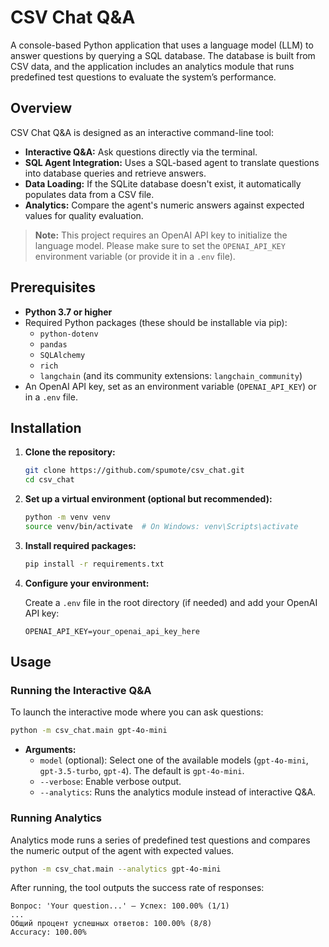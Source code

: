 # CSV Chat Q&A

A console-based Python application that uses a language model (LLM) to answer questions by querying a SQL database. The database is built from CSV data, and the application includes an analytics module that runs predefined test questions to evaluate the system’s performance.

## Overview

CSV Chat Q&A is designed as an interactive command-line tool:
- **Interactive Q&A:** Ask questions directly via the terminal.
- **SQL Agent Integration:** Uses a SQL-based agent to translate questions into database queries and retrieve answers.
- **Data Loading:** If the SQLite database doesn't exist, it automatically populates data from a CSV file.
- **Analytics:** Compare the agent's numeric answers against expected values for quality evaluation.

> **Note:** This project requires an OpenAI API key to initialize the language model. Please make sure to set the `OPENAI_API_KEY` environment variable (or provide it in a `.env` file).

## Prerequisites

- **Python 3.7 or higher**
- Required Python packages (these should be installable via pip):
  - `python-dotenv`
  - `pandas`
  - `SQLAlchemy`
  - `rich`
  - `langchain` (and its community extensions: `langchain_community`)
- An OpenAI API key, set as an environment variable (`OPENAI_API_KEY`) or in a `.env` file.

## Installation

1. **Clone the repository:**

   ```bash
   git clone https://github.com/spumote/csv_chat.git
   cd csv_chat
   ```

2. **Set up a virtual environment (optional but recommended):**

   ```bash
   python -m venv venv
   source venv/bin/activate  # On Windows: venv\Scripts\activate
   ```

3. **Install required packages:**

   ```bash
   pip install -r requirements.txt
   ```

4. **Configure your environment:**

   Create a `.env` file in the root directory (if needed) and add your OpenAI API key:

   ```env
   OPENAI_API_KEY=your_openai_api_key_here
   ```

## Usage

### Running the Interactive Q&A

To launch the interactive mode where you can ask questions:

```bash
python -m csv_chat.main gpt-4o-mini
```

- **Arguments:**
  - `model` (optional): Select one of the available models (`gpt-4o-mini`, `gpt-3.5-turbo`, `gpt-4`). The default is `gpt-4o-mini`.
  - `--verbose`: Enable verbose output.
  - `--analytics`: Runs the analytics module instead of interactive Q&A.

### Running Analytics

Analytics mode runs a series of predefined test questions and compares the numeric output of the agent with expected values.

```bash
python -m csv_chat.main --analytics gpt-4o-mini
```

After running, the tool outputs the success rate of responses:

```
Вопрос: 'Your question...' – Успех: 100.00% (1/1)
...
Общий процент успешных ответов: 100.00% (8/8)
Accuracy: 100.00%
```
